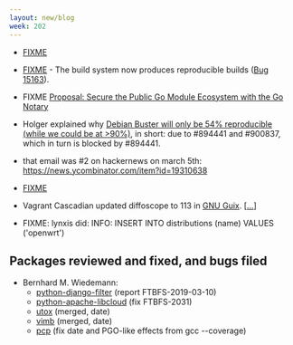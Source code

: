 ```yaml
---
layout: new/blog
week: 202
---
```


* [FIXME](https://salsa.debian.org/reproducible-builds/diffoscope/issues/45#note_68258)

* [FIXME](https://www.wireshark.org/docs/relnotes/wireshark-3.0.0.html) - The build system now produces reproducible builds ([Bug 15163](https://bugs.wireshark.org/bugzilla/show_bug.cgi?id=15163)).

* FIXME [Proposal: Secure the Public Go Module Ecosystem with the Go Notary](https://go.googlesource.com/proposal/+/master/design/25530-notary.md) 

* Holger explained why [Debian Buster will only be 54% reproducible (while we could be at >90%)](https://lists.reproducible-builds.org/pipermail/rb-general/2019-March/001492.html), in short: due to #894441 and #900837, which in turn is blocked by #894441.
 * that email was #2 on hackernews on march 5th:  https://news.ycombinator.com/item?id=19310638

* [FIXME](https://www.reddit.com/r/linux/comments/axxkov/debian_buster_will_only_be_54_reproducible_while/)

* Vagrant Cascadian updated diffoscope to 113 in [GNU Guix](https://www.gnu.org/software/guix/).&nbsp;[[...](https://git.savannah.gnu.org/cgit/guix.git/commit/?id=11599cff1e0335797deab8f48d1fe8741d7eeb11)]

* FIXME: lynxis did: INFO: 	INSERT INTO distributions (name) VALUES ('openwrt')

## Packages reviewed and fixed, and bugs filed

* Bernhard M. Wiedemann:
    * [python-django-filter](https://github.com/carltongibson/django-filter/issues/1050) (report FTBFS-2019-03-10)
    * [python-apache-libcloud](https://github.com/apache/libcloud/pull/1279) (fix FTBFS-2031)
    * [utox](https://github.com/uTox/uTox/pull/1334) (merged, date)
    * [vimb](https://github.com/fanglingsu/vimb/pull/542) (merged, date)
    * [pcp](https://build.opensuse.org/request/show/682435) (fix date and PGO-like effects from gcc --coverage)
